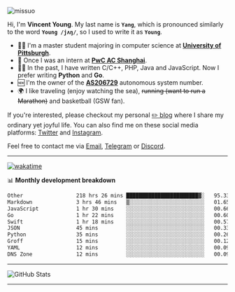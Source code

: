 <p align="left"> <img src="https://komarev.com/ghpvc/?username=missuo&label=Profile%20views&color=0e75b6&style=flat" alt="missuo" /> </p>


Hi, I'm **Vincent Young**. My last name is **`Yang`**, which is pronounced similarly to the word **`Young /jʌŋ/`**, so I used to write it as **`Young`**. 

-  👨‍🎓 I'm a master student majoring in computer science at [**University of Pittsburgh**](https://www.pitt.edu).
-  💼 Once I was an intern at **[PwC AC Shanghai](https://www.linkedin.com/company/pwc-ac-shanghai/)**.
-  👨‍💻 In the past, I have written C/C++, PHP, Java and JavaScript. Now I prefer writing **Python** and **Go**.
-  🆕 I'm the owner of the **[AS206729](https://bgp.tools/AS206729)** autonomous system number.
-  🌍 I like traveling (enjoy watching the sea), ~~running (want to run a Marathon)~~ and basketball (GSW fan).

If you're interested, please checkout my personal [✏️ blog](https://missuo.me/) where I share my ordinary yet joyful life. You can also find me on these social media platforms: [Twitter](https://twitter.com/m1ssuo) and [Instagram](https://www.instagram.com/m1ssuo).

Feel free to contact me via <a href="mailto:i@yyt.moe">Email</a>, [Telegram](https://t.me/missuo) or [Discord](https://discordapp.com/users/missuo#7448).

-------

[![wakatime](https://wakatime.com/badge/user/c13cd961-40ca-417a-afb6-1f9ea8ac295c.svg)](https://wakatime.com/@missuo)

📊 **Monthly development breakdown**
<!--START_SECTION:waka-->

```txt
Other                 218 hrs 26 mins ███████████████████████▓░   95.33 %
Markdown              3 hrs 46 mins   ▒░░░░░░░░░░░░░░░░░░░░░░░░   01.65 %
JavaScript            1 hr 30 mins    ░░░░░░░░░░░░░░░░░░░░░░░░░   00.66 %
Go                    1 hr 22 mins    ░░░░░░░░░░░░░░░░░░░░░░░░░   00.60 %
Swift                 1 hr 18 mins    ░░░░░░░░░░░░░░░░░░░░░░░░░   00.57 %
JSON                  45 mins         ░░░░░░░░░░░░░░░░░░░░░░░░░   00.33 %
Python                35 mins         ░░░░░░░░░░░░░░░░░░░░░░░░░   00.26 %
Groff                 15 mins         ░░░░░░░░░░░░░░░░░░░░░░░░░   00.12 %
YAML                  12 mins         ░░░░░░░░░░░░░░░░░░░░░░░░░   00.09 %
DNS Zone              12 mins         ░░░░░░░░░░░░░░░░░░░░░░░░░   00.09 %
```

<!--END_SECTION:waka-->

-------

![GitHub Stats](https://github-readme-stats-opal-alpha-76.vercel.app/api?username=missuo&show_icons=true&theme=transparent)

-------

